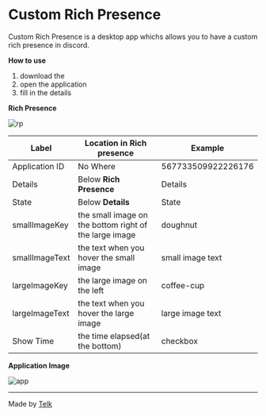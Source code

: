 Custom Rich Presence
=================

Custom Rich Presence is a desktop app whichs allows you to have a custom rich presence in discord.

__How to use__
1. download the 
2. open the application
3. fill in the details

__Rich Presence__

![rp](https://cdn.discordapp.com/attachments/560317461703163904/567735398491488267/unknown.png)

| Label          | Location in Rich presence                              | Example            |
|----------------|--------------------------------------------------------|--------------------|
| Application ID | No Where                                               | 567733509922226176 |
| Details        | Below **Rich Presence**                                | Details            |
| State          | Below **Details**                                      | State              |
| smallImageKey  | the small image on the bottom right of the large image | doughnut           |
| smallImageText | the text when you hover the small image                | small image text   |
| largeImageKey  | the large image on the left                            | coffee-cup         |
| largeImageText | the text when you hover the large image                | large image text   |
| Show Time      | the time elapsed(at the bottom)                        | checkbox           |

__Application Image__

![app](https://cdn.discordapp.com/attachments/560317461703163904/567737632323403832/unknown.png)


-----
Made by [Telk](https://github.com/telkenes)




